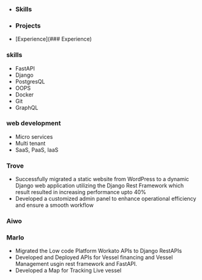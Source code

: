 - ### Skills
- ### Projects
- [Experience](### Experience)


### skills
- FastAPI
- Django
- PostgresQL
- OOPS
- Docker
- Git
- GraphQL

### web development
- Micro services
- Multi tenant
- SaaS, PaaS, IaaS
### Trove
- Successfully migrated a static website from WordPress to a dynamic Django web application utilizing the Django Rest Framework which result resulted in increasing performance upto 40%
- Developed a customized admin panel to enhance operational efficiency and ensure a smooth workflow

### Aiwo

### Marlo

- Migrated the Low code Platform Workato APIs to Django RestAPIs 
- Developed and Deployed APIs for Vessel financing and Vessel Management usgin rest framework and FastAPI.
- Developed a Map for Tracking Live vessel